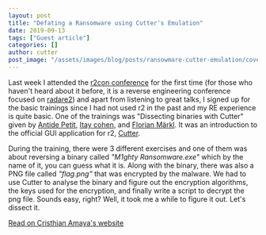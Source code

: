```yaml
---
layout: post
title: "Defating a Ransomware using Cutter's Emulation"
date: 2019-09-13 
tags: ["Guest article"]
categories: []
author: cutter
post_image: "/assets/images/blog/posts/ransowmare-cutter-emulation/cover.png"
---
```



<p>Last week I attended the <a href="https://www.radare.org/con/2019/">r2con conference</a> for the first time (for those who haven't heard about it before, it is a reverse engineering conference focused on <a href="https://www.radare.org/r/">radare2</a>) and apart from listening to great talks, I signed up for the basic trainings since I had not used r2 in the past and my RE experience is quite basic. One of the trainings was "Dissecting binaries with Cutter" given by <a href="https://twitter.com/xarkes_">Antide Petit</a>, <a href="https://twitter.com/megabeets_">Itay cohen</a>, and <a href="https://twitter.com/thestr4ng3r">Florian Märkl</a>. It was an introduction to the official GUI application for r2, <a href="https://cutter.re/">Cutter</a>.</p>

<p>During the training, there were 3 different exercises and one of them was about reversing a binary called <em>"M1ghty Ransomware.exe"</em> which by the name of it, you can guess what it is. Along with the binary, there was also a PNG file called <em>"flag.png"</em> that was encrypted by the malware. We had to use Cutter to analyse the binary and figure out the encryption algorithms, the keys used for the encryption, and finally write a script to decrypt the png file. Sounds easy, right? Well, it took me a while to figure it out. Let's dissect it.</p>

<a href="http://camaya.co/posts/2019/09/11/defeating-a-ransomware-with-cutter/" target="_blank" class="dwn-btn3 btn btn-primary"><span>Read on Cristhian Amaya's website</span></a>
<but>